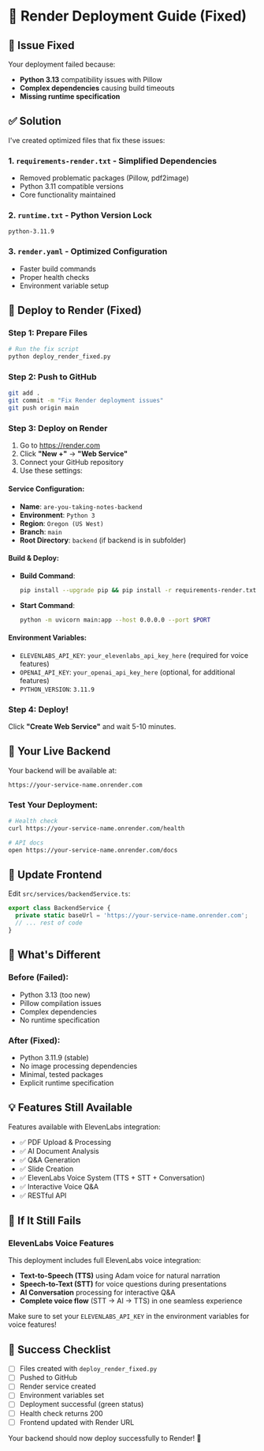 # 🎨 Render Deployment Guide (Fixed)

## 🚨 Issue Fixed

Your deployment failed because:
- **Python 3.13** compatibility issues with Pillow
- **Complex dependencies** causing build timeouts
- **Missing runtime specification**

## ✅ Solution

I've created optimized files that fix these issues:

### 1. `requirements-render.txt` - Simplified Dependencies
- Removed problematic packages (Pillow, pdf2image)
- Python 3.11 compatible versions
- Core functionality maintained

### 2. `runtime.txt` - Python Version Lock
```
python-3.11.9
```

### 3. `render.yaml` - Optimized Configuration
- Faster build commands
- Proper health checks
- Environment variable setup

## 🚀 Deploy to Render (Fixed)

### Step 1: Prepare Files
```bash
# Run the fix script
python deploy_render_fixed.py
```

### Step 2: Push to GitHub
```bash
git add .
git commit -m "Fix Render deployment issues"
git push origin main
```

### Step 3: Deploy on Render
1. Go to https://render.com
2. Click **"New +"** → **"Web Service"**
3. Connect your GitHub repository
4. Use these settings:

#### Service Configuration:
- **Name**: `are-you-taking-notes-backend`
- **Environment**: `Python 3`
- **Region**: `Oregon (US West)`
- **Branch**: `main`
- **Root Directory**: `backend` (if backend is in subfolder)

#### Build & Deploy:
- **Build Command**: 
  ```bash
  pip install --upgrade pip && pip install -r requirements-render.txt
  ```
- **Start Command**: 
  ```bash
  python -m uvicorn main:app --host 0.0.0.0 --port $PORT
  ```

#### Environment Variables:
- `ELEVENLABS_API_KEY`: `your_elevenlabs_api_key_here` (required for voice features)
- `OPENAI_API_KEY`: `your_openai_api_key_here` (optional, for additional features)
- `PYTHON_VERSION`: `3.11.9`

### Step 4: Deploy!
Click **"Create Web Service"** and wait 5-10 minutes.

## 🔗 Your Live Backend

Your backend will be available at:
```
https://your-service-name.onrender.com
```

### Test Your Deployment:
```bash
# Health check
curl https://your-service-name.onrender.com/health

# API docs
open https://your-service-name.onrender.com/docs
```

## 🔧 Update Frontend

Edit `src/services/backendService.ts`:
```typescript
export class BackendService {
  private static baseUrl = 'https://your-service-name.onrender.com';
  // ... rest of code
}
```

## 🎯 What's Different

### Before (Failed):
- Python 3.13 (too new)
- Pillow compilation issues
- Complex dependencies
- No runtime specification

### After (Fixed):
- Python 3.11.9 (stable)
- No image processing dependencies
- Minimal, tested packages
- Explicit runtime specification

## 💡 Features Still Available

Features available with ElevenLabs integration:
- ✅ PDF Upload & Processing
- ✅ AI Document Analysis
- ✅ Q&A Generation
- ✅ Slide Creation
- ✅ ElevenLabs Voice System (TTS + STT + Conversation)
- ✅ Interactive Voice Q&A
- ✅ RESTful API

## 🚨 If It Still Fails

### ElevenLabs Voice Features
This deployment includes full ElevenLabs voice integration:
- **Text-to-Speech (TTS)** using Adam voice for natural narration
- **Speech-to-Text (STT)** for voice questions during presentations  
- **AI Conversation** processing for interactive Q&A
- **Complete voice flow** (STT → AI → TTS) in one seamless experience

Make sure to set your `ELEVENLABS_API_KEY` in the environment variables for voice features!

## 🎉 Success Checklist

- [ ] Files created with `deploy_render_fixed.py`
- [ ] Pushed to GitHub
- [ ] Render service created
- [ ] Environment variables set
- [ ] Deployment successful (green status)
- [ ] Health check returns 200
- [ ] Frontend updated with Render URL

Your backend should now deploy successfully to Render! 🎊